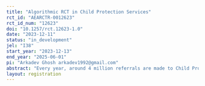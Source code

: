 ```yaml
---
title: "Algorithmic RCT in Child Protection Services"
rct_id: "AEARCTR-0012623"
rct_id_num: "12623"
doi: "10.1257/rct.12623-1.0"
date: "2023-12-11"
status: "in_development"
jel: "I38"
start_year: "2023-12-13"
end_year: "2025-06-01"
pi: "Arkadev Ghosh arkadev1992@gmail.com"
abstract: "Every year, around 4 million referrals are made to Child Protective Services in the United States, involving more than 7 million children. Approximately half of these reports are screened in for investigation. Screened-in referrals are assessed by a caseworker, with support from their supervisor. There are few tools that are available to supervisors to support their practice and encourage rich conversations with caseworkers. A county in the U.S. is planning to launch the CSDA Supervision Tool, a data lead tool developed by professors at UNC-Chapel Hill and Auckland University of Technology and Centre for Social Data Analytics (CSDA). This study will conduct an impact evaluation to assess whether these tools are (i) improving outcomes for families and (ii) not having any adverse outcomes. A key feature of the study will be its focus on treatment heterogeneity by workers' baseline beliefs about the risk distribution of different demographic groups. "
layout: registration
---
```


